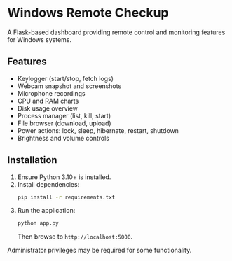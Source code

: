 # Windows Remote Checkup

A Flask-based dashboard providing remote control and monitoring features for Windows systems.

## Features
- Keylogger (start/stop, fetch logs)
- Webcam snapshot and screenshots
- Microphone recordings
- CPU and RAM charts
- Disk usage overview
- Process manager (list, kill, start)
- File browser (download, upload)
- Power actions: lock, sleep, hibernate, restart, shutdown
- Brightness and volume controls

## Installation
1. Ensure Python 3.10+ is installed.
2. Install dependencies:
   ```bash
   pip install -r requirements.txt
   ```
3. Run the application:
   ```bash
   python app.py
   ```
   Then browse to `http://localhost:5000`.

Administrator privileges may be required for some functionality.
